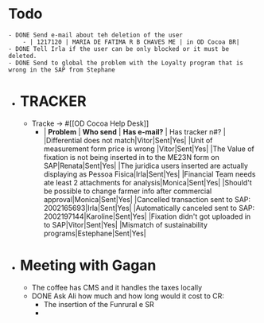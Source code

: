 # Todo
	- DONE Send e-mail about teh deletion of the user
		- | 1217120 | MARIA DE FATIMA R B CHAVES ME | in OD Cocoa BR|
	- DONE Tell Irla if the user can be only blocked or it must be deleted.
	- DONE Send to global the problem with the Loyalty program that is wrong in the SAP from Stephane
- # TRACKER
	- Tracke -> #[[OD Cocoa Help Desk]]
		- | **Problem** | **Who send** | **Has e-mail?** | Has tracker n#? |
		  |Differential does not match|Vitor|Sent|Yes|
		  |Unit of measurement form price is wrong |Vitor|Sent|Yes|
		  |The Value of fixation is not being inserted in to the ME23N form on SAP|Renata|Sent|Yes|
		  |The juridica users inserted are actually displaying as Pessoa Fisica|Irla|Sent|Yes|
		  |Financial Team needs ate least 2 attachments for analysis|Monica|Sent|Yes|
		  |Should't be possible to change farmer info after commercial approval|Monica|Sent|Yes|
		  |Cancelled transaction sent to SAP: 2002165693|Irla|Sent|Yes|
		  |Automatically canceled sent to SAP: 2002197144|Karoline|Sent|Yes|
		  |Fixation didn't got uploaded in to SAP|Vitor|Sent|Yes|
		  |Mismatch of sustainability programs|Estephane|Sent|Yes|
- # Meeting with Gagan
	- The coffee has CMS and it handles the taxes locally
	- DONE Ask Ali how much and how long would it cost to CR:
		- The insertion of the Funrural e SR
		-